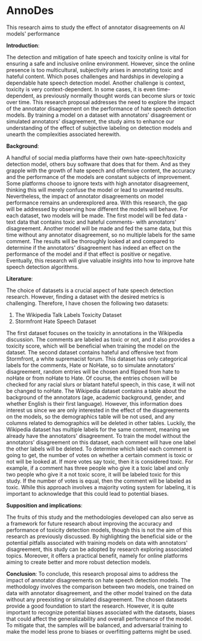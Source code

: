 # AnnoDes
This research aims to study the effect of annotator disagreements on AI models' performance

**Introduction**:

The detection and mitigation of hate speech and toxicity online is vital for ensuring a safe and inclusive online environment. However, since the online presence is too multicultural, subjectivity arises in annotating toxic and hateful content. Which poses challenges and hardships in developing a dependable hate speech detection model. Another challenge is context, toxicity is very context-dependent. In some cases, it is even time-dependent, as previously normally thought words can become slurs or toxic over time. This research proposal addresses the need to explore the impact of the annotator disagreement on the performance of hate speech detection models. By training a model on a dataset with annotators' disagreement or simulated annotators' disagreement, the study aims to enhance our understanding of the effect of subjective labeling on detection models and unearth the complexities associated herewith.

**Background**:

A handful of social media platforms have their own hate-speech/toxicity detection model, others buy software that does that for them. And as they grapple with the growth of hate speech and offensive content, the accuracy and the performance of the models are constant subjects of improvement. Some platforms choose to ignore texts with high annotator disagreement, thinking this will merely confuse the model or lead to unwanted results. Nevertheless, the impact of annotator disagreements on model performance remains an underexplored area. With this research, the gap will be addressed by observing how different the models will behave. For each dataset, two models will be made. The first model will be fed data -text data that contains toxic and hateful comments- with annotators' disagreement. Another model will be made and fed the same data, but this time without any annotator disagreement, so no multiple labels for the same comment. The results will be thoroughly looked at and compared to determine if the annotators' disagreement has indeed an effect on the performance of the model and if that effect is positive or negative. Eventually, this research will give valuable insights into how to improve hate speech detection algorithms.


**Literature**:

The choice of datasets is a crucial aspect of hate speech detection research. However, finding a dataset with the desired metrics is challenging. Therefore, I have chosen the following two datasets:
1.	The Wikipedia Talk Labels Toxicity Dataset
2.	Stormfront Hate Speech Dataset

The first dataset focuses on the toxicity in annotations in the Wikipedia discussion. The comments are labeled as toxic or not, and it also provides a toxicity score, which will be beneficial when training the model on the dataset. The second dataset contains hateful and offensive text from Stormfront, a white supremacist forum. This dataset has only categorical labels for the comments, Hate or NoHate, so to simulate annotators' disagreement, random entries will be chosen and flipped from hate to noHate or from noHate to Hate. Of course, the entries chosen will be checked for any racial slurs or blatant hateful speech, in this case, it will not be changed to noHate.
The Wikipedia dataset contains a table about the background of the annotators (age, academic background, gender, and whether English is their first language). However, this information does interest us since we are only interested in the effect of the disagreements on the models, so the demographics table will be not used, and any columns related to demographics will be deleted in other tables. Luckily, the Wikipedia dataset has multiple labels for the same comment, meaning we already have the annotators' disagreement. To train the model without the annotators' disagreement on this dataset, each comment will have one label the other labels will be deleted. To determine which label each comment is going to get, the number of votes on whether a certain comment is toxic or not will be looked at. If more votes say toxic, then it is considered toxic. For example, if a comment has three people who give it a toxic label and only two people who give it a not toxic score, it will be labeled toxic for this study. If the number of votes is equal, then the comment will be labeled as toxic. While this approach involves a majority voting system for labeling, it is important to acknowledge that this could lead to potential biases. 

**Supposition and implications**: 

The fruits of this study and the methodologies developed can also serve as a framework for future research about improving the accuracy and performance of toxicity detection models, though this is not the aim of this research as previously discussed. By highlighting the beneficial side or the potential pitfalls associated with training models on data with annotators' disagreement, this study can be adopted by research exploring associated topics. Moreover, it offers a practical benefit, namely for online platforms aiming to create better and more robust detection models.

**Conclusion**:
To conclude, this research proposal aims to address the impact of annotator disagreements on hate speech detection models. The methodology involves the comparison between two models, one trained on data with annotator disagreement, and the other model trained on the data without any preexisting or simulated disagreement. The chosen datasets provide a good foundation to start the research. However, it is quite important to recognize potential biases associated with the datasets, biases that could affect the generalizability and overall performance of the model. To mitigate that, the samples will be balanced, and adversarial training to make the model less prone to biases or overfitting patterns might be used. 
